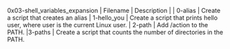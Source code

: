 0x03-shell_variables_expansion
| Filename | Description |
| 0-alias | Create a script that creates an alias
| 1-hello_you | Create a script that prints hello user, where user is the current Linux user.
| 2-path | Add /action to the PATH. 
|3-paths | Create a script that counts the number of directories in the PATH.

